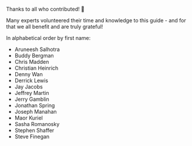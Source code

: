 Thanks to all who contributed! :pray:

Many experts volunteered their time and knowledge to this guide - and for that
we all benefit and are truly grateful!

In alphabetical order by first name:

-   Aruneesh Salhotra 
-   Buddy Bergman 
-   Chris Madden
-   Christian Heinrich
-   Denny Wan 
-   Derrick Lewis
-   Jay Jacobs 
-   Jeffrey Martin
-   Jerry Gamblin 
-   Jonathan Spring
-   Joseph Manahan 
-   Maor Kuriel 
-   Sasha Romanosky 
-   Stephen Shaffer
-   Steve Finegan
